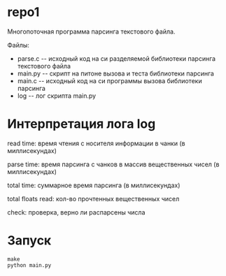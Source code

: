 # repo1
Многопоточная программа парсинга текстового файла.

Файлы:
* parse.c -- исходный код на си разделяемой библиотеки парсинга текстового файла
* main.py -- скрипт на питоне вызова и теста библиотеки парсинга
* main.c -- исходный код на си программы вызова библиотеки парсинга
* log -- лог скрипта main.py

# Интерпретация лога log

read time: время чтения с носителя информации в чанки (в миллисекундах)

parse time: время парсинга с чанков в массив вещественных чисел (в миллисекундах)

total time: суммарное время парсинга (в миллисекундах)

total floats read: кол-во прочтенных вещественных чисел

check: проверка, верно ли распарсены числа

# Запуск

```
make
python main.py
```